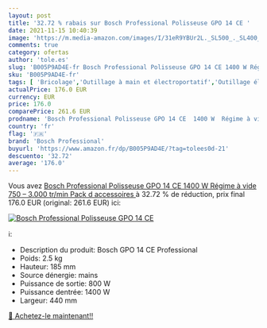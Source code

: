 ```yaml
---
layout: post
title: '32.72 % rabais sur Bosch Professional Polisseuse GPO 14 CE '
date: 2021-11-15 10:40:39
image: 'https://m.media-amazon.com/images/I/31eR9YBUr2L._SL500_._SL400_.jpg'
comments: true
category: ofertas
author: 'tole.es'
slug: 'B005P9AD4E-fr Bosch Professional Polisseuse GPO 14 CE 1400 W Régime à...'
sku: 'B005P9AD4E-fr'
tags: [ 'Bricolage','Outillage à main et électroportatif','Outillage électroportatif','Polisseuses électriques','bosch professional', ]
actualPrice: 176.0 EUR
currency: EUR
price: 176.0
comparePrice: 261.6 EUR
prodname: 'Bosch Professional Polisseuse GPO 14 CE  1400 W  Régime à vide 750 – 3.000 tr/min  Pack d accessoires '
country: 'fr'
flag: '🇫🇷'
brand: 'Bosch Professional'
buyurl: 'https://www.amazon.fr/dp/B005P9AD4E/?tag=tolees0d-21'
descuento: '32.72'
average: '176.0'
---
```


Vous avez [Bosch Professional Polisseuse GPO 14 CE  1400 W  Régime à vide 750 – 3.000 tr/min  Pack d accessoires ](https://www.amazon.fr/dp/B005P9AD4E/?tag=tolees0d-21)  à  32.72 % de réduction, prix final  176.0 EUR (original: 261.6 EUR) ici:

[![Bosch Professional Polisseuse GPO 14 CE ](https://m.media-amazon.com/images/I/31eR9YBUr2L._SL500_._SL400_.jpg)](https://www.amazon.fr/dp/B005P9AD4E/?tag=tolees0d-21)

ℹ️:

- Description du produit: Bosch GPO 14 CE Professional
- Poids: 2.5 kg
- Hauteur: 185 mm
- Source dénergie: mains
- Puissance de sortie: 800 W
- Puissance dentrée: 1400 W
- Largeur: 440 mm

[🛒 Achetez-le maintenant!!](https://www.amazon.fr/dp/B005P9AD4E/?tag=tolees0d-21)
